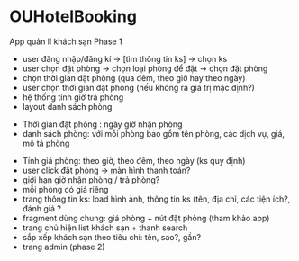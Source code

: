 # OUHotelBooking
App quản lí khách sạn 
Phase 1
- user đăng nhập/đăng kí -> [tìm thông tin ks] -> chọn ks
- user chọn đặt phòng -> chọn loại phòng để đặt -> chọn đặt phòng
- chọn thời gian đặt phòng (qua đêm, theo giờ hay theo ngày)
- user chọn thời gian đặt phòng (nếu không ra giá trị mặc định?)
- hệ thống tính giờ trả phòng
- layout danh sách phòng
+ Thời gian đặt phòng : ngày giờ nhận phòng
+ danh sách phòng: với mỗi phòng bao gồm tên phòng, các dịch vụ, giá, mô tả phòng
- Tính giá phòng: theo giờ, theo đêm, theo ngày (ks quy định)
- user click đặt phòng -> màn hình thanh toán?
- giới hạn giờ nhận phòng / trả phòng?
- mỗi phòng có giá riêng
- trang thông tin ks: load hình ảnh, thông tin ks (tên, địa chỉ, các tiện ích?, đánh giá ?
- fragment dùng chung: giá phòng + nút đặt phòng (tham khảo app)
- trang chủ hiện list khách sạn + thanh search
- sắp xếp khách sạn theo tiêu chí: tên, sao?, gần?
- trang admin (phase 2)

